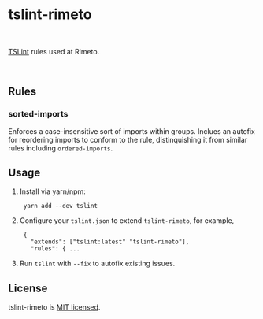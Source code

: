 # tslint-rimeto

<br>

[TSLint](https://palantir.github.io/tslint/) rules used at Rimeto.

<br>

## Rules

### sorted-imports

Enforces a case-insensitive sort of imports within groups. Inclues an autofix for reordering imports to conform to the rule, distinquishing it from similar rules including `ordered-imports`.

## Usage

1) Install via yarn/npm: 

        yarn add --dev tslint

2) Configure your `tslint.json`  to extend `tslint-rimeto`, for example, 

        {
          "extends": ["tslint:latest" "tslint-rimeto"],
          "rules": { ...

3) Run `tslint` with `--fix` to autofix existing issues.


## License

tslint-rimeto is [MIT licensed](./LICENSE).
